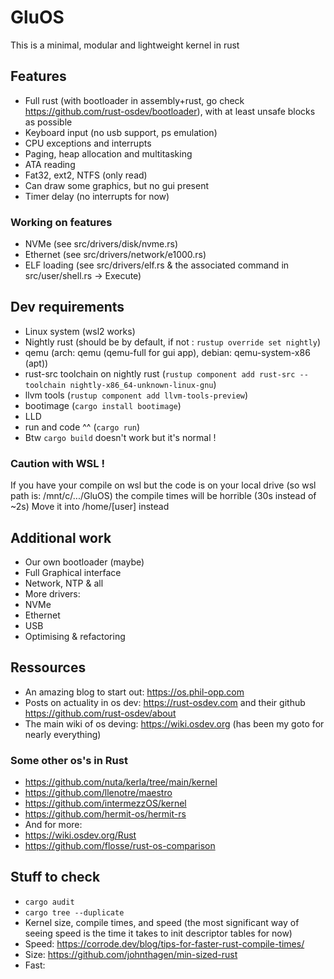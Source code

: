 # GluOS

This is a minimal, modular and lightweight kernel in rust

## Features
- Full rust (with bootloader in assembly+rust, go check https://github.com/rust-osdev/bootloader), with at least unsafe blocks as possible
- Keyboard input (no usb support, ps emulation)
- CPU exceptions and interrupts
- Paging, heap allocation and multitasking
- ATA reading
- Fat32, ext2, NTFS (only read)
- Can draw some graphics, but no gui present
- Timer delay (no interrupts for now)

### Working on features
- NVMe (see src/drivers/disk/nvme.rs)
- Ethernet (see src/drivers/network/e1000.rs)
- ELF loading (see src/drivers/elf.rs & the associated command in src/user/shell.rs -> Execute)

## Dev requirements
- Linux system (wsl2 works)
- Nightly rust (should be by default, if not : `rustup override set nightly`)
- qemu (arch: qemu (qemu-full for gui app), debian: qemu-system-x86 (apt))
- rust-src toolchain on nightly rust (`rustup component add rust-src --toolchain nightly-x86_64-unknown-linux-gnu`)
- llvm tools (`rustup component add llvm-tools-preview`)
- bootimage (`cargo install bootimage`)
- LLD
- run and code ^^ (`cargo run`)
- Btw `cargo build` doesn't work but it's normal !

### Caution with WSL !
If you have your compile on wsl but the code is on your local drive (so wsl path is: /mnt/c/.../GluOS) the compile times will be horrible (30s instead of ~2s)
Move it into /home/\[user\] instead

## Additional work
- Our own bootloader (maybe)
- Full Graphical interface
- Network, NTP & all
- More drivers:
- NVMe
- Ethernet
- USB
- Optimising & refactoring

## Ressources
- An amazing blog to start out: https://os.phil-opp.com
- Posts on actuality in os dev: https://rust-osdev.com and their github https://github.com/rust-osdev/about
- The main wiki of os deving: https://wiki.osdev.org (has been my goto for nearly everything)

### Some other os's in Rust
- https://github.com/nuta/kerla/tree/main/kernel
- https://github.com/llenotre/maestro
- https://github.com/intermezzOS/kernel
- https://github.com/hermit-os/hermit-rs
- And for more:
- https://wiki.osdev.org/Rust
- https://github.com/flosse/rust-os-comparison

## Stuff to check
- `cargo audit`
- `cargo tree --duplicate`
- Kernel size, compile times, and speed (the most significant way of seeing speed is the time it takes to init descriptor tables for now)
- Speed: https://corrode.dev/blog/tips-for-faster-rust-compile-times/
- Size: https://github.com/johnthagen/min-sized-rust
- Fast: 
